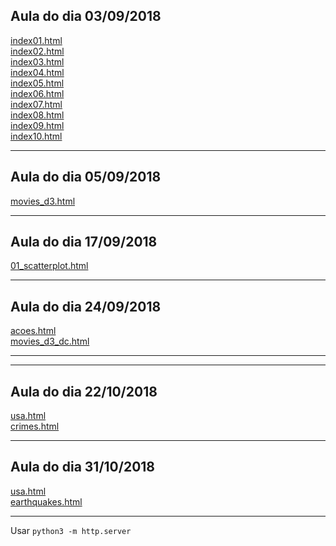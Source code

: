 ## Aula do dia 03/09/2018

[index01.html](basic/index01.html)<br>
[index02.html](basic/index02.html)<br>
[index03.html](basic/index03.html)<br>
[index04.html](basic/index04.html)<br>
[index05.html](basic/index05.html)<br>
[index06.html](basic/index06.html)<br>
[index07.html](basic/index07.html)<br>
[index08.html](basic/index08.html)<br>
[index09.html](basic/index09.html)<br>
[index10.html](basic/index10.html)<br>

---

## Aula do dia 05/09/2018

[movies_d3.html](d3_intro/movies_d3.html)<br>

---

## Aula do dia 17/09/2018

[01_scatterplot.html](d3_update/01_scatterplot.html)<br>

---

## Aula do dia 24/09/2018

[acoes.html](d3_crossfilter/acoes.html)<br>
[movies_d3_dc.html](d3_crossfilter/movies_d3_dc.html)<br>

---

---

## Aula do dia 22/10/2018

[usa.html](color_d3/usa.html)<br>
[crimes.html](color_d3/crimes.html)<br>

---

## Aula do dia 31/10/2018

[usa.html](d3_interactive/usa.html)<br>
[earthquakes.html](d3_interactive/earthquakes.html)<br>

---

Usar ```python3 -m http.server```